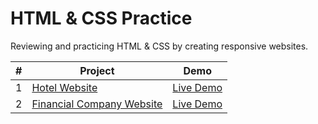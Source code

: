 # HTML &amp; CSS Practice
Reviewing and practicing HTML &amp; CSS by creating responsive websites.

 \# | Project | Demo
--- | --- | ---
1 | [Hotel Website](https://github.com/JLin-99/Hotel-Website) | [Live Demo]()
2 | [Financial Company Website](https://github.com/JLin-99/Financial-Company-Website) | [Live Demo]()
